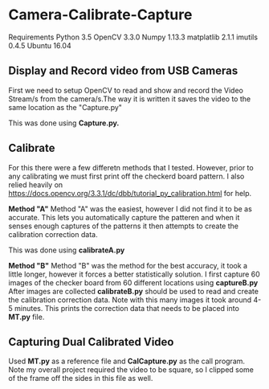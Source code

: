 # Camera-Calibrate-Capture

Requirements
  Python 3.5
  OpenCV 3.3.0
  Numpy 1.13.3
  matplatlib 2.1.1
  imutils 0.4.5
  Ubuntu 16.04
## Display and Record video from USB Cameras
First we need to setup OpenCV to read and show and record the Video Stream/s from the camera/s.The way it is written it saves the video to the same location as the "Capture.py"

This was done using 
**Capture.py.**

## Calibrate
For this there were a few differetn methods that I tested. However, prior to any calibrating we must first print off the checkerd board pattern. I also relied heavily on https://docs.opencv.org/3.3.1/dc/dbb/tutorial_py_calibration.html for help. 

   **Method "A"**
   Method "A" was the easiest, however I did not find it to be as accurate. This lets you automatically capture the patteren and when it senses enough captures of the patterns it then attempts to create the calibration correction data.
   
This was done using **calibrateA.py**  

  **Method "B"**
    Method "B" was the method for the best accuracy, it took a little longer, however it forces a better statistically solution. I first capture 60 images of the checker board from 60 different locations using **captureB.py**
    After images are collected **calibrateB.py** should be used to read and create the calibration correction data. Note with this many images it took around 4-5 minutes. This prints the correction data that needs to be placed into **MT.py** file.
    
 ## Capturing Dual Calibrated Video
 Used **MT.py** as a reference file and **CalCapture.py** as the call program. Note my overall project required the video to be square, so I clipped some of the frame off the sides in this file as well.  
